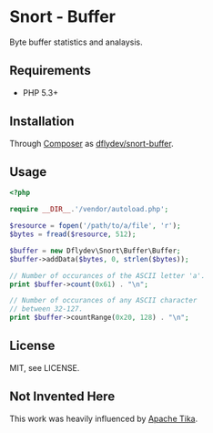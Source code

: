Snort - Buffer
==============

Byte buffer statistics and analaysis.


Requirements
------------

 * PHP 5.3+


Installation
------------

Through [Composer][1] as [dflydev/snort-buffer][2].


Usage
-----

```php
<?php

require __DIR__.'/vendor/autoload.php';

$resource = fopen('/path/to/a/file', 'r');
$bytes = fread($resource, 512);

$buffer = new Dflydev\Snort\Buffer\Buffer;
$buffer->addData($bytes, 0, strlen($bytes));

// Number of occurances of the ASCII letter 'a'.
print $buffer->count(0x61) . "\n";

// Number of occurances of any ASCII character
// between 32-127.
print $buffer->countRange(0x20, 128) . "\n";
```


License
-------

MIT, see LICENSE.


Not Invented Here
-----------------

This work was heavily influenced by [Apache Tika][3].


[1]: http://getcomposer.org
[2]: https://packagist.org/packages/dflydev/snort
[3]: http://tika.apache.org
